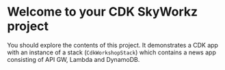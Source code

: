 # Welcome to your CDK SkyWorkz project

You should explore the contents of this project. It demonstrates a CDK app with an instance of a stack (`CdkWorkshopStack`)
which contains a news app consisting of API GW, Lambda and DynamoDB.